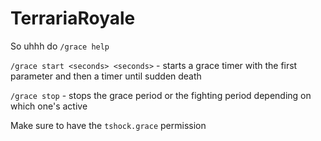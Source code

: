 # TerrariaRoyale
So uhhh do `/grace help`

`/grace start <seconds> <seconds>` - starts a grace timer with the first parameter and then a timer until sudden death

`/grace stop` - stops the grace period or the fighting period depending on which one's active

Make sure to have the `tshock.grace` permission
